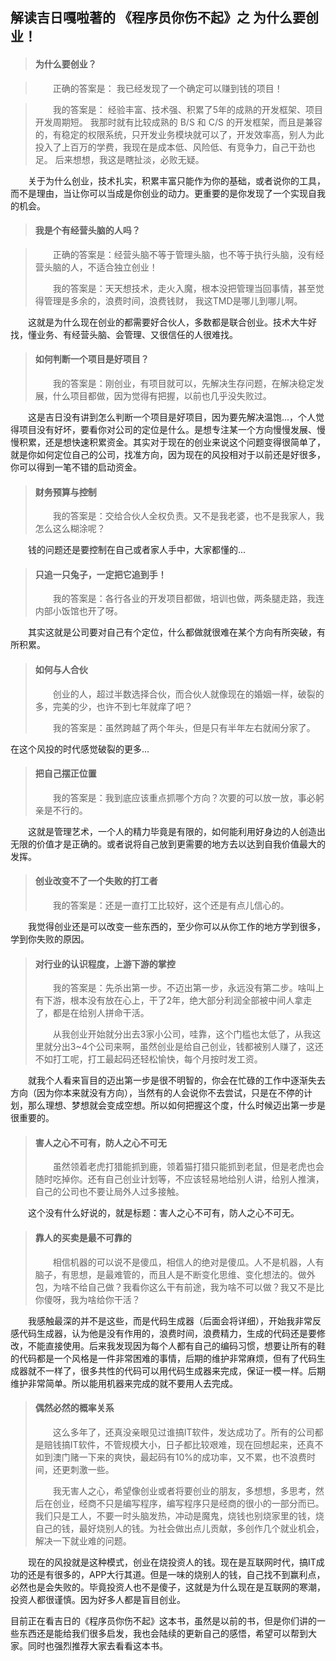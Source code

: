 ## 解读吉日嘎啦著的 《程序员你伤不起》之 为什么要创业！

> #### 为什么要创业？

> 　　正确的答案是： 我已经发现了一个确定可以赚到钱的项目！  

> 　　我的答案是： 经验丰富、技术强、积累了5年的成熟的开发框架、项目开发周期短。
> 我那时就有比较成熟的 B/S 和 C/S 的开发框架，而且是兼容的，有稳定的权限系统，只开发业务模块就可以了，开发效率高，别人为此投入了上百万的学费，我现在是成本低、风险低、有竞争力，自己干劲也足。
> 后来想想，我这是瞎扯淡，必败无疑。

　　关于为什么创业，技术扎实，积累丰富只能作为你的基础，或者说你的工具，而不是理由，当让你可以当成是你创业的动力。更重要的是你发现了一个实现自我的机会。

> #### 我是个有经营头脑的人吗？

> 　　正确的答案是：经营头脑不等于管理头脑，也不等于执行头脑，没有经营头脑的人，不适合独立创业！
> 
> 　　我的答案是：天天想技术，走火入魔，根本没把管理当回事情，甚至觉得管理是多余的，浪费时间，浪费钱财，
> 我这TMD是哪儿到哪儿啊。

　　这就是为什么现在创业的都需要好合伙人，多数都是联合创业。技术大牛好找，懂业务、有经营头脑、会管理、又很信任的人很难找。

> #### 如何判断一个项目是好项目？
> 
> 　　我的答案是：刚创业，有项目就可以，先解决生存问题，在解决稳定发展，什么项目都做，因为觉得有把握，以前也几乎没失败过。

　　这是吉日没有讲到怎么判断一个项目是好项目，因为要先解决温饱...，个人觉得项目没有好坏，要看你对公司的定位是什么。是想专注某一个方向慢慢发展、慢慢积累，还是想快速积累资金。其实对于现在的创业来说这个问题变得很简单了，就是你如何定位自己的公司，找准方向，因为现在的风投相对于以前还是好很多，你可以得到一笔不错的启动资金。

> #### 财务预算与控制
> 
> 　　我的答案是：交给合伙人全权负责。又不是我老婆，也不是我家人，我怎么这么糊涂呢？

　　钱的问题还是要控制在自己或者家人手中，大家都懂的...

> #### 只追一只兔子，一定把它追到手！
> 
> 　　我的答案是：各行各业的开发项目都做，培训也做，两条腿走路，我连内部小饭馆也开了呀。

　　其实这就是公司要对自己有个定位，什么都做就很难在某个方向有所突破，有所积累。

> #### 如何与人合伙
> 
> 　　创业的人，超过半数选择合伙，而合伙人就像现在的婚姻一样，破裂的多，完美的少，也许不到七年就痒了吧？
> 
> 　　我的答案是：虽然跨越了两个年头，但是只有半年左右就闹分家了。

在这个风投的时代感觉破裂的更多...

> #### 把自己摆正位置
> 
> 　　我的答案是：我到底应该重点抓哪个方向？次要的可以放一放，事必躬亲是不行的。

　　这就是管理艺术，一个人的精力毕竟是有限的，如何能利用好身边的人创造出无限的价值才是正确的。或者说将自己放到更需要的地方去以达到自我价值最大的发挥。

> #### 创业改变不了一个失败的打工者
> 
> 　　我的答案是：还是一直打工比较好，这个还是有点儿信心的。

　　我觉得创业还是可以改变一些东西的，至少你可以从你工作的地方学到很多，学到你失败的原因。

> #### 对行业的认识程度，上游下游的掌控
> 
> 　　我的答案是：先杀出第一步。不迈出第一步，永远没有第二步。啥叫上有下游，根本没有放在心上，干了2年，绝大部分利润全部被中间人拿走了，都是在给别人拼命干活。
> 
> 　　从我创业开始就分出去3家小公司，哇靠，这个门槛也太低了，从我这里就分出3~4个公司来啊，虽然创业是给自己创业，钱都被别人赚了，这还不如打工呢，打工最起码还轻松愉快，每个月按时发工资。

　　就我个人看来盲目的迈出第一步是很不明智的，你会在忙碌的工作中逐渐失去方向（因为你本来就没有方向），当然有的人会说你不去尝试，只是在不停的计划，那么理想、梦想就会变成空想。所以如何把握这个度，什么时候迈出第一步是很重要的。

> #### 害人之心不可有，防人之心不可无
> 
> 　　虽然领着老虎打猎能抓到鹿，领着猫打猎只能抓到老鼠，但是老虎也会随时吃掉你。还有自己创业计划等，不应该轻易地给别人讲，给别人推演，自己的公司也不要让局外人过多接触。

　　这个没有什么好说的，就是标题：害人之心不可有，防人之心不可无。

> #### 靠人的买卖是最不可靠的
> 
> 　　相信机器的可以说不是傻瓜，相信人的绝对是傻瓜。人不是机器，人有脑子，有思想，是最难管的，而且人是不断变化思维、变化想法的。做外包，为啥不给自己做？我看你这么干有前途，我为啥不可以做？我又不是比你傻呀，我为啥给你干活？

　　我感触最深的并不是这些，而是代码生成器（后面会将详细），开始我非常反感代码生成器，认为他是没有作用的，浪费时间，浪费精力，生成的代码还是要修改，不能直接使用。后来我发现因为每个人都有自己的编码习惯，想要让所有的鞋的代码都是一个风格是一件非常困难的事情，后期的维护非常麻烦，但有了代码生成器就不一样了，很多共性的代码可以用代码生成器来完成，保证一模一样。后期维护非常简单。所以能用机器来完成的就不要用人去完成。

> #### 偶然必然的概率关系
> 
> 　　这么多年了，还真没亲眼见过谁搞IT软件，发达成功了。所有的公司都是赔钱搞IT软件，不管规模大小，日子都比较艰难，现在回想起来，还真不如到澳门赌一下来的爽快，最起码有10%的成功率，又不累，也不浪费时间，还更刺激一些。
> 
> 　　我无害人之心，希望像创业或者将要创业的朋友，多想想，多思考，然后在创业，经商不只是编写程序，编写程序只是经商的很小的一部分而已。我们只是工人，不要一时头脑发热，冲动是魔鬼，烧钱也别烧家里的钱，烧自己的钱，最好烧别人的钱。为社会做出点儿贡献，多创作几个就业机会，解决一下就业难的问题。

　　现在的风投就是这种模式，创业在烧投资人的钱。现在是互联网时代，搞IT成功的还是有很多的，APP大行其道。但是一味的烧别人的钱，自己找不到赢利点，必然也是会失败的。毕竟投资人也不是傻子，这就是为什么现在是互联网的寒潮，投资人都很谨慎。因为好多人都是盲目创业。


目前正在看吉日的《程序员你伤不起》这本书，虽然是以前的书，但是你们讲的一些东西还是能给我们很多启发，我也会陆续的更新自己的感悟，希望可以帮到大家。同时也强烈推荐大家去看看这本书。
　























